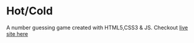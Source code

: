 Hot/Cold
=========

A number guessing game created with HTML5,CSS3 & JS.
Checkout [live site here](http://febby.github.io/hotorcold/)
